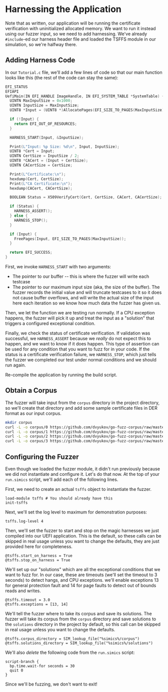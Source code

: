 # Harnessing the Application

Note that as written, our application will be running the certificate verification
with uninitialized allocated memory. We want to run it instead using our fuzzer input,
so we need to add harnessing. We've already `#include`-ed our harness header file and
loaded the TSFFS module in our simulation, so we're halfway there.

## Adding Harness Code

In our `Tutorial.c` file, we'll add a few lines of code so that our main function looks
like this (the rest of the code can stay the same):

```c
EFI_STATUS
EFIAPI
UefiMain(IN EFI_HANDLE ImageHandle, IN EFI_SYSTEM_TABLE *SystemTable) {
  UINTN MaxInputSize = 0x1000;
  UINTN InputSize = MaxInputSize;
  UINT8 *Input = (UINT8 *)AllocatePages(EFI_SIZE_TO_PAGES(MaxInputSize));

  if (!Input) {
    return EFI_OUT_OF_RESOURCES;
  }

  HARNESS_START(Input, &InputSize);

  Print(L"Input: %p Size: %d\n", Input, InputSize);
  UINT8 *Cert = Input;
  UINTN CertSize = InputSize / 2;
  UINT8 *CACert = (Input + CertSize);
  UINTN CACertSize = CertSize;

  Print(L"Certificate:\n");
  hexdump(Cert, CertSize);
  Print(L"CA Certificate:\n");
  hexdump(CACert, CACertSize);

  BOOLEAN Status = X509VerifyCert(Cert, CertSize, CACert, CACertSize);

  if (Status) {
    HARNESS_ASSERT();
  } else {
    HARNESS_STOP();
  }

  if (Input) {
    FreePages(Input, EFI_SIZE_TO_PAGES(MaxInputSize));
  }

  return EFI_SUCCESS;
}
```

First, we invoke `HARNESS_START` with two arguments:

* The pointer to our buffer -- this is where the fuzzer will write each testcase
* The pointer to our maximum input size (aka, the size of the buffer). The fuzzer
  records the initial value and will truncate testcases to it so it does not cause
  buffer overflows, and will write the actual size of the input here each iteration
  so we know how much data the fuzzer has given us.

Then, we let the function we are testing run normally. If a CPU exception happens, the
fuzzer will pick it up and treat the input as a "solution" that triggers a configured
exceptional condition.

Finally, we check the status of certificate verification. If validation was successful,
we `HARNESS_ASSERT` because we *really* do not expect this to happen, and we want to
know if it does happen. This type of assertion can be used for any condition that you
want to fuzz for in your code. If the status is a certificate verification failure, we
`HARNESS_STOP`, which just tells the fuzzer we completed our test under normal
conditions and we should run again.

Re-compile the application by running the build script.


## Obtain a Corpus

The fuzzer will take input from the `corpus` directory in the project directory, so
we'll create that directory and add some sample certificate files in DER format as
our input corpus.

```sh
mkdir corpus
curl -L -o corpus/0 https://github.com/dvyukov/go-fuzz-corpus/raw/master/x509/certificate/corpus/0
curl -L -o corpus/1 https://github.com/dvyukov/go-fuzz-corpus/raw/master/x509/certificate/corpus/1
curl -L -o corpus/2 https://github.com/dvyukov/go-fuzz-corpus/raw/master/x509/certificate/corpus/2
curl -L -o corpus/3 https://github.com/dvyukov/go-fuzz-corpus/raw/master/x509/certificate/corpus/3
```

## Configuring the Fuzzer

Even though we loaded the fuzzer module, it didn't run previously because we did not
instantiate and configure it. Let's do that now. At the top of your `run.simics`
script, we'll add each of the following lines.

First, we need to create an actual `tsffs` object to instantiate the fuzzer.

```simics
load-module tsffs # You should already have this
init-tsffs
```

Next, we'll set the log level to maximum for demonstration purposes:

```simics
tsffs.log-level 4
```

Then, we'll set the fuzzer to start and stop on the magic harnesses we just compiled
into our UEFI application. This is the default, so these calls can be skipped in real
usage unless you want to change the defaults, they are just provided here for
completeness.

```simics
@tsffs.start_on_harness = True
@tsffs.stop_on_harness = True
```

We'll set up our "solutions" which are all the exceptional conditions that we want to
fuzz for. In our case, these are timeouts (we'll set the timeout to 3 seconds) to detect
hangs, and CPU exceptions. we'll enable exceptions 13 for general protection fault and
14 for page faults to detect out of bounds reads and writes.

```simics
@tsffs.timeout = 3.0
@tsffs.exceptions = [13, 14]
```

We'll tell the fuzzer where to take its corpus and save its solutions. The fuzzer will
take its corpus from the `corpus` directory and save solutions to the `solutions`
directory in the project by default, so this call can be skipped in real usage unless
you want to change the defaults.

```simics
@tsffs.corpus_directory = SIM_lookup_file("%simics%/corpus")
@tsffs.solutions_directory = SIM_lookup_file("%simics%/solutions")
```

We'll also *delete* the following code from the `run.simics` script:

```simics
script-branch {
  bp.time.wait-for seconds = 30
  quit 0
}
```

Since we'll be fuzzing, we don't want to exit!
